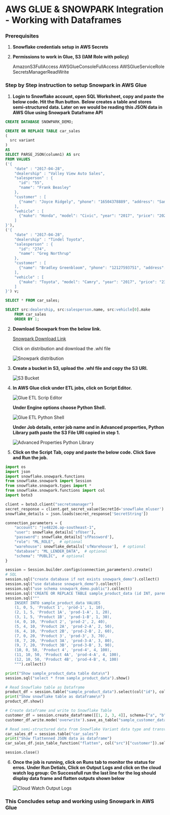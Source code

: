 # AWS GLUE & SNOWPARK Integration - Working with Dataframes

### Prerequisites

1. **Snowflake credentials setup in AWS Secrets**

2. **Permissions to work in Glue, S3 (IAM Role with policy)**

   AmazonS3FullAccess
   AWSGlueConsoleFullAccess
   AWSGlueServiceRole
   SecretsManagerReadWrite

### Step by Step instruction to setup Snowpark in AWS Glue

1. **Login to Snowflake account, open SQL Worksheet, copy and paste the below code. Hit the Run button.**
   **Below creates a table and stores semi-structured data. Later on we would be reading this JSON data in AWS Glue using Snowpark** **Dataframe API**

```sql
CREATE DATABASE SNOWPARK_DEMO;

CREATE OR REPLACE TABLE car_sales
(
  src variant
)
AS
SELECT PARSE_JSON(column1) AS src
FROM VALUES
('{
    "date" : "2017-04-28",
    "dealership" : "Valley View Auto Sales",
    "salesperson" : {
      "id": "55",
      "name": "Frank Beasley"
    },
    "customer" : [
      {"name": "Joyce Ridgely", "phone": "16504378889", "address": "San Francisco, CA"}
    ],
    "vehicle" : [
      {"make": "Honda", "model": "Civic", "year": "2017", "price": "20275", "extras":["ext warranty", "paint protection"]}
    ]
}'),
('{
    "date" : "2017-04-28",
    "dealership" : "Tindel Toyota",
    "salesperson" : {
      "id": "274",
      "name": "Greg Northrup"
    },
    "customer" : [
      {"name": "Bradley Greenbloom", "phone": "12127593751", "address": "New York, NY"}
    ],
    "vehicle" : [
      {"make": "Toyota", "model": "Camry", "year": "2017", "price": "23500", "extras":["ext warranty", "rust proofing", "fabric protection"]}
    ]
}') v;

SELECT * FROM car_sales;

SELECT src:dealership, src:salesperson.name, src:vehicle[0].make
    FROM car_sales
    ORDER BY 1;
```

2. **Download Snowpark from the below link.**

   [Snowpark Download Link](https://pypi.org/project/snowflake-snowpark-python/)

   Click on distribution and download the .whl file

   ![Snowpark distribution](images/snowparkDownload.png)

3. **Create a bucket in S3, upload the .whl file and copy the S3 URI.**

   ![S3 Bucket](images/snowparkFileinS3Bucket.png)

4. **In AWS Glue click under ETL jobs, click on Script Editor.**

   ![Glue ETL Scrip Editor](images/GlueStudio-ScriptEditor-1.png)

   **Under Engine options choose Python Shell.**

   ![Glue ETL Python Shell](images/GlueStudio-ScriptEditor-2.png)

   **Under Job details, enter job name and in Advanced properties, Python Library path paste the S3 File URI copied in step 1.**

   ![Advanced Properties Python Library](images/JobDetailsAdvancedProp.png)

5. **Click on the Script Tab, copy and paste the below code. Click Save and Run the job.**

```python
import os
import json
import snowflake.snowpark.functions
from snowflake.snowpark import Session
from snowflake.snowpark.types import *
from snowflake.snowpark.functions import col
import boto3

client = boto3.client("secretsmanager")
secret_response = client.get_secret_value(SecretId='snowflake_mluser')
snowflake_details = json.loads(secret_response['SecretString'])

connection_parameters = {
    "account": "jv48226.ap-southeast-1",
    "user": snowflake_details['sfUser'],
    "password": snowflake_details['sfPassword'],
    "role": "ML_ROLE",  # optional
    "warehouse": snowflake_details['sfWarehouse'],  # optional
    "database": "ML_LENDER_DATA",  # optional
    "schema": "PUBLIC",  # optional
}

session = Session.builder.configs(connection_parameters).create()
# SQL
session.sql("create database if not exists snowpark_demo").collect()
session.sql("use database snowpark_demo").collect()
session.sql("use schema snowpark_demo.public").collect()
session.sql('CREATE OR REPLACE TABLE sample_product_data (id INT, parent_id INT, category_id INT, name VARCHAR, serial_number VARCHAR, key INT, "3rd" INT)').collect()
session.sql("""
    INSERT INTO sample_product_data VALUES
    (1, 0, 5, 'Product 1', 'prod-1', 1, 10),
    (2, 1, 5, 'Product 1A', 'prod-1-A', 1, 20),
    (3, 1, 5, 'Product 1B', 'prod-1-B', 1, 30),
    (4, 0, 10, 'Product 2', 'prod-2', 2, 40),
    (5, 4, 10, 'Product 2A', 'prod-2-A', 2, 50),
    (6, 4, 10, 'Product 2B', 'prod-2-B', 2, 60),
    (7, 0, 20, 'Product 3', 'prod-3', 3, 70),
    (8, 7, 20, 'Product 3A', 'prod-3-A', 3, 80),
    (9, 7, 20, 'Product 3B', 'prod-3-B', 3, 90),
    (10, 0, 50, 'Product 4', 'prod-4', 4, 100),
    (11, 10, 50, 'Product 4A', 'prod-4-A', 4, 100),
    (12, 10, 50, 'Product 4B', 'prod-4-B', 4, 100)
    """).collect()

print("Show sample_product_data table data\n")
session.sql("select * from sample_product_data").show()

# Read Snowflake table as Dataframe
product_df = session.table("sample_product_data").select(col("id"), col("name"), col("serial_number"))
print("Show snowflake table as dataframe\n")
product_df.show()

# Create dataframe and write to Snowflake Table
customer_df = session.create_dataframe([[1, 2, 3, 4]], schema=["a", "b", "c", "d"])
customer_df.write.mode('overwrite').save_as_table("sample_customer_data")

# Read semi-structured data from Snowflake Variant data type and transverse JSON data using dataframe
car_sales_df = session.table("car_sales")
print("Show flattenned JSON data as dataframe")
car_sales_df.join_table_function("flatten", col("src")["customer"]).select(col("value")["name"].cast(StringType()).as_("Customer Name"), col("value")["address"].cast(StringType()).as_("Customer Address")).show()

session.close()
```

6. **Once the job is running, click on Runs tab to monitor the status for erros.**
   **Under Run Detials, Click on Output Logs and click on the cloud watch log group:**
   **On Successfull run the last line for the log should display data frame and flatten outputs shown below**

   ![Cloud Watch Output Logs](images/CloudWatchOutputLog.png)

### This Concludes setup and working using Snowpark in AWS Glue
